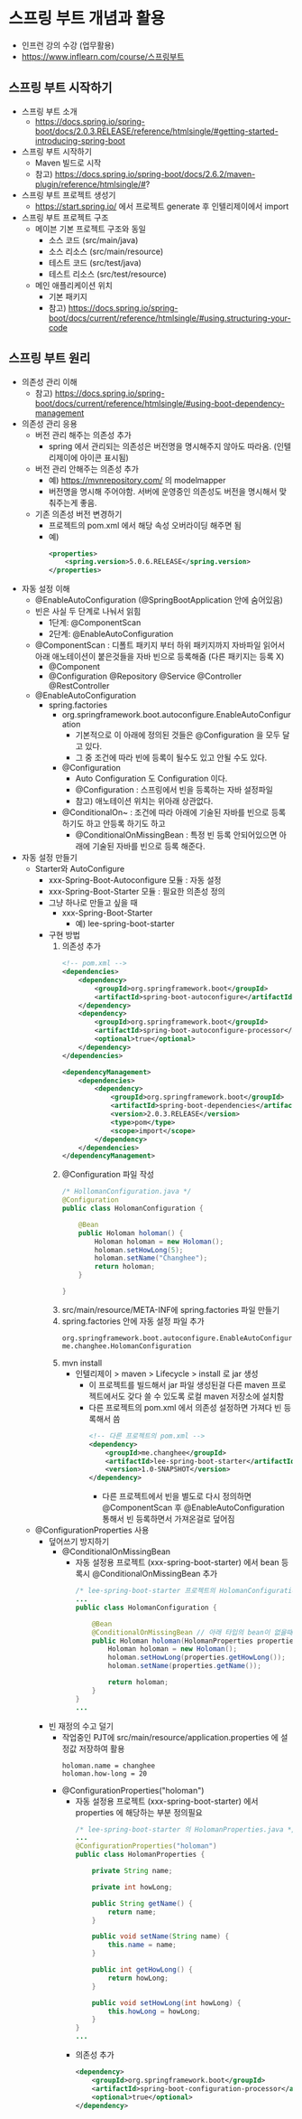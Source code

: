 # 스프링 부트 개념과 활용
  * 인프런 강의 수강 (업무활용)
  * https://www.inflearn.com/course/스프링부트

## **스프링 부트 시작하기**
  * 스프링 부트 소개
    * https://docs.spring.io/spring-boot/docs/2.0.3.RELEASE/reference/htmlsingle/#getting-started-introducing-spring-boot
  * 스프링 부트 시작하기
    * Maven 빌드로 시작
    * 참고) https://docs.spring.io/spring-boot/docs/2.6.2/maven-plugin/reference/htmlsingle/#?
  * 스프링 부트 프로젝트 생성기
    * https://start.spring.io/ 에서 프로젝트 generate 후 인텔리제이에서 import
  * 스프링 부트 프로젝트 구조
    * 메이븐 기본 프로젝트 구조와 동일
      * 소스 코드 (src/main/java)
      * 소스 리소스 (src/main/resource)
      * 테스트 코드 (src/test/java)
      * 테스트 리소스 (src/test/resource)
    * 메인 애플리케이션 위치
      * 기본 패키지
      * 참고) https://docs.spring.io/spring-boot/docs/current/reference/htmlsingle/#using.structuring-your-code

## **스프링 부트 원리**
  * 의존성 관리 이해
    * 참고) https://docs.spring.io/spring-boot/docs/current/reference/htmlsingle/#using-boot-dependency-management
  * 의존성 관리 응용
    * 버전 관리 해주는 의존성 추가
      * spring 에서 관리되는 의존성은 버전명을 명시해주지 않아도 따라옴. (인텔리제이에 아이콘 표시됨)
    * 버전 관리 안해주는 의존성 추가
      * 예) https://mvnrepository.com/ 의 modelmapper
      * 버전명을 명시해 주어야함. 서버에 운영중인 의존성도 버전을 명시해서 맞춰주는게 좋음.
    * 기존 의존성 버전 변경하기
      * 프로젝트의 pom.xml 에서 해당 속성 오버라이딩 해주면 됨
      * 예)
        ```xml
        <properties>
            <spring.version>5.0.6.RELEASE</spring.version>
        </properties>
        ```
  * 자동 설정 이해
    * @EnableAutoConfiguration (@SpringBootApplication 안에 숨어있음)
    * 빈은 사실 두 단계로 나눠서 읽힘
      * 1단계: @ComponentScan
      * 2단계: @EnableAutoConfiguration
    * @ComponentScan : 디폴트 패키지 부터 하위 패키지까지 자바파일 읽어서 아래 애노테이션이 붙은것들을 자바 빈으로 등록해줌 (다른 패키지는 등록 X)
      * @Component
      * @Configuration @Repository @Service @Controller @RestController
    * @EnableAutoConfiguration
      * spring.factories
        * org.springframework.boot.autoconfigure.EnableAutoConfiguration
          * 기본적으로 이 아래에 정의된 것들은 @Configuration 을 모두 달고 있다.
          * 그 중 조건에 따라 빈에 등록이 될수도 있고 안될 수도 있다.
        * @Configuration
          * Auto Configuration 도 Configuration 이다.
          * @Configuration : 스프링에서 빈을 등록하는 자바 설정파일
          * 참고) 애노테이션 위치는 위아래 상관없다.
        * @ConditionalOn~ : 조건에 따라 아래에 기술된 자바를 빈으로 등록하기도 하고 안등록 하기도 하고
          * @ConditionalOnMissingBean : 특정 빈 등록 안되어있으면 아래에 기술된 자바를 빈으로 등록 해준다.
  * 자동 설정 만들기
    * Starter와 AutoConfigure
      * xxx-Spring-Boot-Autoconfigure 모듈 : 자동 설정
      * xxx-Spring-Boot-Starter 모듈 : 필요한 의존성 정의
      * 그냥 하나로 만들고 싶을 때
        * xxx-Spring-Boot-Starter
          * 예) lee-spring-boot-starter
      * 구현 방법
        1. 의존성 추가
           ```xml
           <!-- pom.xml -->
           <dependencies>
               <dependency>
                   <groupId>org.springframework.boot</groupId>
                   <artifactId>spring-boot-autoconfigure</artifactId>
               </dependency>
               <dependency>
                   <groupId>org.springframework.boot</groupId>
                   <artifactId>spring-boot-autoconfigure-processor</artifactId>
                   <optional>true</optional>
               </dependency>
           </dependencies>

           <dependencyManagement>
               <dependencies>
                   <dependency>
                       <groupId>org.springframework.boot</groupId>
                       <artifactId>spring-boot-dependencies</artifactId>
                       <version>2.0.3.RELEASE</version>
                       <type>pom</type>
                       <scope>import</scope>
                   </dependency>
               </dependencies>
           </dependencyManagement>
           ```
        2. @Configuration 파일 작성
           ```java
           /* HollomanConfiguration.java */
           @Configuration
           public class HolomanConfiguration {

               @Bean
               public Holoman holoman() {
                   Holoman holoman = new Holoman();
                   holoman.setHowLong(5);
                   holoman.setName("Changhee");
                   return holoman;
               }

           }
           ```
        3. src/main/resource/META-INF에 spring.factories 파일 만들기
        4. spring.factories 안에 자동 설정 파일 추가
           ```
           org.springframework.boot.autoconfigure.EnableAutoConfiguration=\
           me.changhee.HolomanConfiguration
           ```
        5. mvn install
           * 인텔리제이 > maven > Lifecycle > install 로 jar 생성
             * 이 프로젝트를 빌드해서 jar 파일 생성된걸 다른 maven 프로젝트에서도 갖다 쓸 수 있도록 로컬 maven 저장소에 설치함
             * 다른 프로젝트의 pom.xml 에서 의존성 설정하면 가져다 빈 등록해서 씀
               ```xml
               <!-- 다른 프로젝트의 pom.xml -->
               <dependency>
                   <groupId>me.changhee</groupId>
                   <artifactId>lee-spring-boot-starter</artifactId>
                   <version>1.0-SNAPSHOT</version>
               </dependency>
               ```
               * 다른 프로젝트에서 빈을 별도로 다시 정의하면 @ComponentScan 후 @EnableAutoConfiguration 통해서 빈 등록하면서 가져온걸로 덮어짐
    * @ConfigurationProperties 사용
      * 덮어쓰기 방지하기
        * @ConditionalOnMissingBean
          * 자동 설정용 프로젝트 (xxx-spring-boot-starter) 에서 bean 등록시 @ConditionalOnMissingBean 추가
            ```java
            /* lee-spring-boot-starter 프로젝트의 HolomanConfiguration.java */
            ...
            public class HolomanConfiguration {

                @Bean
                @ConditionalOnMissingBean // 아래 타입의 bean이 없을때만 등록해라. component sacn 후 autoconfigure 할 당시에 이미 존재하면 패스.
                public Holoman holoman(HolomanProperties properties) {
                    Holoman holoman = new Holoman();
                    holoman.setHowLong(properties.getHowLong());
                    holoman.setName(properties.getName());

                    return holoman;
                }
            }
            ...
            ```
      * 빈 재정의 수고 덜기
        * 작업중인 PJT에 src/main/resource/application.properties 에 설정값 저장하여 활용
          ```
          holoman.name = changhee
          holoman.how-long = 20
          ```
        * @ConfigurationProperties("holoman")
          * 자동 설정용 프로젝트 (xxx-spring-boot-starter) 에서 properties 에 해당하는 부분 정의필요
            ```java
            /* lee-spring-boot-starter 의 HolomanProperties.java */
            ...
            @ConfigurationProperties("holoman")
            public class HolomanProperties {

                private String name;

                private int howLong;

                public String getName() {
                    return name;
                }

                public void setName(String name) {
                    this.name = name;
                }

                public int getHowLong() {
                    return howLong;
                }

                public void setHowLong(int howLong) {
                    this.howLong = howLong;
                }
            }
            ...

            ```
          * 의존성 추가
            ```xml
            <dependency>
                <groupId>org.springframework.boot</groupId>
                <artifactId>spring-boot-configuration-processor</artifactId>
                <optional>true</optional>
            </dependency>
            ```
